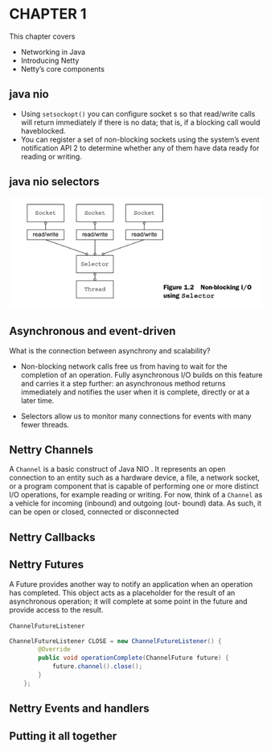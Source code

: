 # CHAPTER 1

This chapter covers

- Networking in Java
- Introducing Netty
- Netty’s core components

## java nio

- Using `setsockopt()` you can configure socket s so that read/write calls will return immediately if there is no data; that is, if a blocking call would haveblocked.
- You can register a set of non-blocking sockets using the system’s event notification API 2 to determine whether any of them have data ready for reading or writing.

## java nio selectors

![java nio selectors](images/java-nio-selector.png)

## Asynchronous and event-driven

What is the connection between asynchrony and scalability?

- Non-blocking network calls free us from having to wait for the completion of an operation. Fully asynchronous I/O builds on this feature and carries it a step further: an asynchronous method returns immediately and notifies the user when it is complete, directly or at a later time.

- Selectors allow us to monitor many connections for events with many fewer threads.

## Nettry Channels

A `Channel` is a basic construct of Java NIO . It represents
an open connection to an entity such as a hardware device, a file, a
network socket, or a program component that is capable of performing
one or more distinct I/O operations, for example reading or writing.
For now, think of a `Channel` as a vehicle for incoming (inbound) and outgoing (out-
bound) data. As such, it can be open or closed, connected or disconnected

## Nettry Callbacks

## Nettry Futures

A Future provides another way to notify an application when an operation has completed.
This object acts as a placeholder for the result of an asynchronous operation;
it will complete at some point in the future and provide access to the result.

`ChannelFutureListener`

```java
ChannelFutureListener CLOSE = new ChannelFutureListener() {
        @Override
        public void operationComplete(ChannelFuture future) {
            future.channel().close();
        }
    };
```

## Nettry Events and handlers

## Putting it all together

